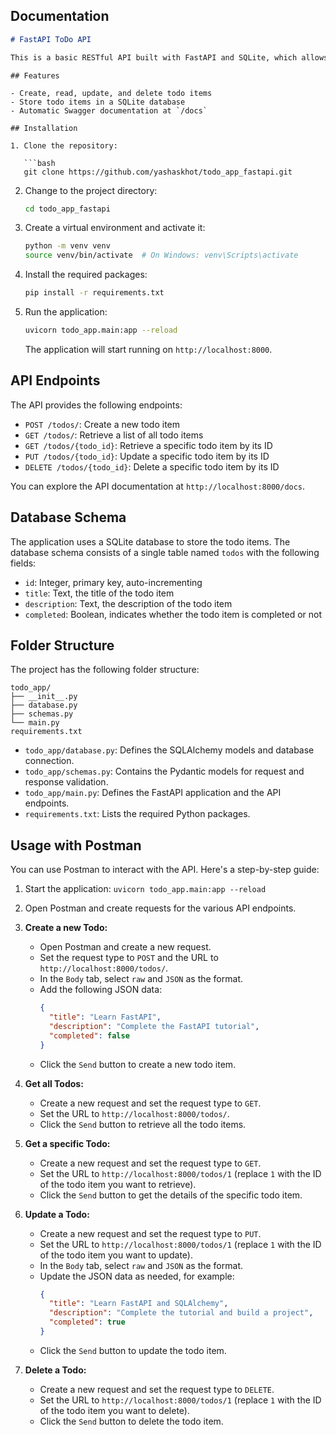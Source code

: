 ## Documentation

```markdown
# FastAPI ToDo API

This is a basic RESTful API built with FastAPI and SQLite, which allows users to manage a simple "To-Do List" application.
```
```
## Features

- Create, read, update, and delete todo items
- Store todo items in a SQLite database
- Automatic Swagger documentation at `/docs`
```
```
## Installation

1. Clone the repository:

   ```bash
   git clone https://github.com/yashaskhot/todo_app_fastapi.git
   ```

2. Change to the project directory:

   ```bash
   cd todo_app_fastapi
   ```

3. Create a virtual environment and activate it:

   ```bash
   python -m venv venv
   source venv/bin/activate  # On Windows: venv\Scripts\activate
   ```

4. Install the required packages:

   ```bash
   pip install -r requirements.txt
   ```

5. Run the application:

   ```bash
   uvicorn todo_app.main:app --reload
   ```

   The application will start running on `http://localhost:8000`.

## API Endpoints

The API provides the following endpoints:

- `POST /todos/`: Create a new todo item
- `GET /todos/`: Retrieve a list of all todo items
- `GET /todos/{todo_id}`: Retrieve a specific todo item by its ID
- `PUT /todos/{todo_id}`: Update a specific todo item by its ID
- `DELETE /todos/{todo_id}`: Delete a specific todo item by its ID

You can explore the API documentation at `http://localhost:8000/docs`.

## Database Schema

The application uses a SQLite database to store the todo items. The database schema consists of a single table named `todos` with the following fields:

- `id`: Integer, primary key, auto-incrementing
- `title`: Text, the title of the todo item
- `description`: Text, the description of the todo item
- `completed`: Boolean, indicates whether the todo item is completed or not

## Folder Structure

The project has the following folder structure:

```
todo_app/
├── __init__.py
├── database.py
├── schemas.py
└── main.py
requirements.txt
```

- `todo_app/database.py`: Defines the SQLAlchemy models and database connection.
- `todo_app/schemas.py`: Contains the Pydantic models for request and response validation.
- `todo_app/main.py`: Defines the FastAPI application and the API endpoints.
- `requirements.txt`: Lists the required Python packages.

## Usage with Postman

You can use Postman to interact with the API. Here's a step-by-step guide:

1. Start the application: `uvicorn todo_app.main:app --reload`
2. Open Postman and create requests for the various API endpoints.


1. **Create a new Todo:**
   - Open Postman and create a new request.
   - Set the request type to `POST` and the URL to `http://localhost:8000/todos/`.
   - In the `Body` tab, select `raw` and `JSON` as the format.
   - Add the following JSON data:
     ```json
     {
       "title": "Learn FastAPI",
       "description": "Complete the FastAPI tutorial",
       "completed": false
     }
     ```
   - Click the `Send` button to create a new todo item.

2. **Get all Todos:**
   - Create a new request and set the request type to `GET`.
   - Set the URL to `http://localhost:8000/todos/`.
   - Click the `Send` button to retrieve all the todo items.

3. **Get a specific Todo:**
   - Create a new request and set the request type to `GET`.
   - Set the URL to `http://localhost:8000/todos/1` (replace `1` with the ID of the todo item you want to retrieve).
   - Click the `Send` button to get the details of the specific todo item.

4. **Update a Todo:**
   - Create a new request and set the request type to `PUT`.
   - Set the URL to `http://localhost:8000/todos/1` (replace `1` with the ID of the todo item you want to update).
   - In the `Body` tab, select `raw` and `JSON` as the format.
   - Update the JSON data as needed, for example:
     ```json
     {
       "title": "Learn FastAPI and SQLAlchemy",
       "description": "Complete the tutorial and build a project",
       "completed": true
     }
     ```
   - Click the `Send` button to update the todo item.

5. **Delete a Todo:**
   - Create a new request and set the request type to `DELETE`.
   - Set the URL to `http://localhost:8000/todos/1` (replace `1` with the ID of the todo item you want to delete).
   - Click the `Send` button to delete the todo item.

